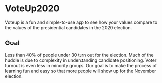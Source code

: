 # VoteUp2020

Voteup is a fun and simple-to-use app to see how your values compare to the values of the presidential candidates in the 2020 election.

## Goal
Less than 40% of people under 30 turn out for the election. Much of the huddle is due to complexity in understanding candidate positioning. Voter turnout is even less in minority groups. Our goal is to make the process of learning fun and easy so that more people will show up for the November election.